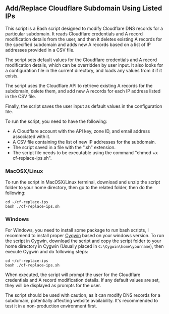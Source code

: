 ## Add/Replace Cloudflare Subdomain Using Listed IPs

This script is a Bash script designed to modify Cloudflare DNS records for a particular subdomain. It reads Cloudflare credentials and A record modification details from the user, and then it deletes existing A records for the specified subdomain and adds new A records based on a list of IP addresses provided in a CSV file.

The script sets default values for the Cloudflare credentials and A record modification details, which can be overridden by user input. It also looks for a configuration file in the current directory, and loads any values from it if it exists.

The script uses the Cloudflare API to retrieve existing A records for the subdomain, delete them, and add new A records for each IP address listed in the CSV file.

Finally, the script saves the user input as default values in the configuration file.

To run the script, you need to have the following:

- A Cloudflare account with the API key, zone ID, and email address associated with it.
- A CSV file containing the list of new IP addresses for the subdomain.
- The script saved in a file with the ".sh" extension.
- The script file needs to be executable using the command "chmod +x cf-replace-ips.sh".

### MacOSX/Linux
To run the script in MacOSX/Linux terminal, download and unzip the script folder to your home directory, then go to the related folder, then do the following:
```
cd ~/cf-replace-ips
bash ./cf-replace-ips.sh
```

### Windows
For Windows, you need to install some package to run bash scripts, I recommend to install proper [Cygwin](https://www.cygwin.com/) based on your windows version.
To run the script in Cygwin, download the script and copy the script folder to your home directory in Cygwin (Usually placed in `C:\Cygwin\home\yourname`), then execute Cygwin and do following steps:
```
cd ~/cf-replace-ips
bash ./cf-replace-ips.sh
```

When executed, the script will prompt the user for the Cloudflare credentials and A record modification details. If any default values are set, they will be displayed as prompts for the user.

The script should be used with caution, as it can modify DNS records for a subdomain, potentially affecting website availability. It's recommended to test it in a non-production environment first.
